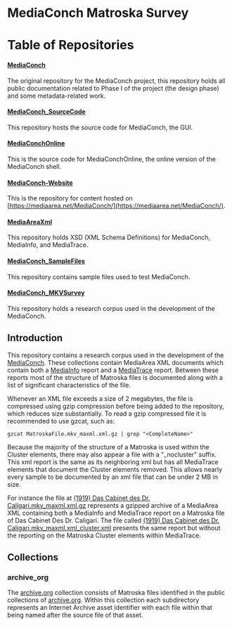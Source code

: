 # MediaConch Matroska Survey

# Table of Repositories

#### [MediaConch](https://github.com/MediaArea/MediaConch)
The original repository for the MediaConch project, this repository holds all public documentation related to Phase I of the project (the design phase) and some metadata-related work.

#### [MediaConch_SourceCode](https://github.com/MediaArea/MediaConch_SourceCode)
This repository hosts the source code for MediaConch, the GUI.

#### [MediaConchOnline](https://github.com/MediaArea/MediaConchOnline)
This is the source code for MediaConchOnline, the online version of the MediaConch shell.

#### [MediaConch-Website](https://github.com/MediaArea/MediaConch-Website)
This is the repository for content hosted on [https://mediaarea.net/MediaConch/](https://mediaarea.net/MediaConch/). 

#### [MediaAreaXml](https://github.com/MediaArea/MediaAreaXml)
This repository holds XSD (XML Schema Definitions) for MediaConch, MediaInfo, and MediaTrace.

#### [MediaConch_SampleFiles](https://github.com/MediaArea/MediaConch_SampleFiles)
This repository contains sample files used to test MediaConch.

#### [MediaConch_MKVSurvey](https://github.com/MediaArea/MediaConch_MKVSurvey)
This repository holds a research corpus used in the development of the MediaConch.

## Introduction

This repository contains a research corpus used in the development of the [MediaConch](https://mediaarea.net/MediaConch). These collections contain MediaArea XML documents which contain both a [MediaInfo](https://mediaarea.net/en/MediaInfo) report and a [MediaTrace](https://mediaarea.net/mediatrace) report. Between these reports most of the structure of Matroska files is documented along with a list of significant characteristics of the file.

Whenever an XML file exceeds a size of 2 megabytes, the file is compressed using gzip compression before being added to the repository, which reduces size substantially. To read a gzip compressed file it is recommended to use gzcat, such as:

```
gzcat MatroskaFile.mkv_maxml.xml.gz | grep "<CompleteName>"
```

Because the majority of the structure of a Matroska is used within the Cluster elements, there may also appear a file with a "_nocluster" suffix. This xml report is the same as its neighboring xml but has all MediaTrace elements that document the Cluster elements removed. This allows nearly every sample to be documented by an xml file that can be under 2 MB in size.

For instance the file at [(1919) Das Cabinet des Dr. Caligari.mkv_maxml.xml.gz](https://github.com/dericed/MediaConch_MKVSurvey/blob/master/archive_org/1919DasCabinetDesDr.Caligari/%281919%29%20Das%20Cabinet%20des%20Dr.%20Caligari.mkv_maxml.xml.gz) represents a gzipped archive of a MediaArea XML containing both a MediaInfo and MediaTrace report on a Matroska file of Das Cabinet Des Dr. Caligari. The file called [(1919) Das Cabinet des Dr. Caligari.mkv_maxml.xml_cluster.xml](https://github.com/dericed/MediaConch_MKVSurvey/blob/master/archive_org/1919DasCabinetDesDr.Caligari/%281919%29%20Das%20Cabinet%20des%20Dr.%20Caligari.mkv_maxml.xml_nocluster.xml) presents the same report but without the reporting on the Matroska Cluster elements within MediaTrace.

## Collections

### archive_org

The [archive.org](archive_org) collection consists of Matroska files identified in the public collections of [archive.org](https://archive.org). Within this collection each subdirectory represents an Internet Archive asset identifier with each file within that being named after the source file of that asset.
